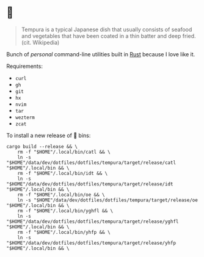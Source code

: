 # 🍤

> Tempura is a typical Japanese dish that usually consists of seafood and vegetables that have been coated in a thin
> batter and deep fried. (cit. Wikipedia)

Bunch of _personal_ command-line utilities built in [Rust](https://www.rust-lang.org/) because I love like it.

Requirements:

- `curl`
- `gh`
- `git`
- `hx`
- `nvim`
- `tar`
- `wezterm`
- `zcat`

To install a new release of 🍤 bins:

```console
cargo build --release && \
    rm -f "$HOME"/.local/bin/catl && \
    ln -s "$HOME"/data/dev/dotfiles/dotfiles/tempura/target/release/catl "$HOME"/.local/bin && \
    rm -f "$HOME"/.local/bin/idt && \
    ln -s "$HOME"/data/dev/dotfiles/dotfiles/tempura/target/release/idt "$HOME"/.local/bin && \
    rm -f "$HOME"/.local/bin/oe && \
    ln -s "$HOME"/data/dev/dotfiles/dotfiles/tempura/target/release/oe "$HOME"/.local/bin && \
    rm -f "$HOME"/.local/bin/yghfl && \
    ln -s "$HOME"/data/dev/dotfiles/dotfiles/tempura/target/release/yghfl "$HOME"/.local/bin && \
    rm -f "$HOME"/.local/bin/yhfp && \
    ln -s "$HOME"/data/dev/dotfiles/dotfiles/tempura/target/release/yhfp "$HOME"/.local/bin && \
```
